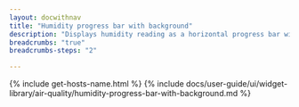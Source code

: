 ```yaml
---
layout: docwithnav
title: "Humidity progress bar with background"
description: "Displays humidity reading as a horizontal progress bar with background. Allows to configure value range, bar colors, and other settings."
breadcrumbs: "true"
breadcrumbs-steps: "2"

---
```

{% include get-hosts-name.html %}
{% include docs/user-guide/ui/widget-library/air-quality/humidity-progress-bar-with-background.md %}
